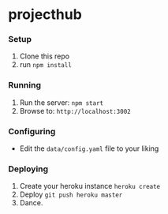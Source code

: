 # projecthub

### Setup

1. Clone this repo
2. run `npm install`


### Running

1. Run the server: `npm start`
2. Browse to: `http://localhost:3002`

### Configuring

- Edit the `data/config.yaml` file to your liking

### Deploying

1. Create your heroku instance `heroku create`
2. Deploy `git push heroku master`
3. Dance.
